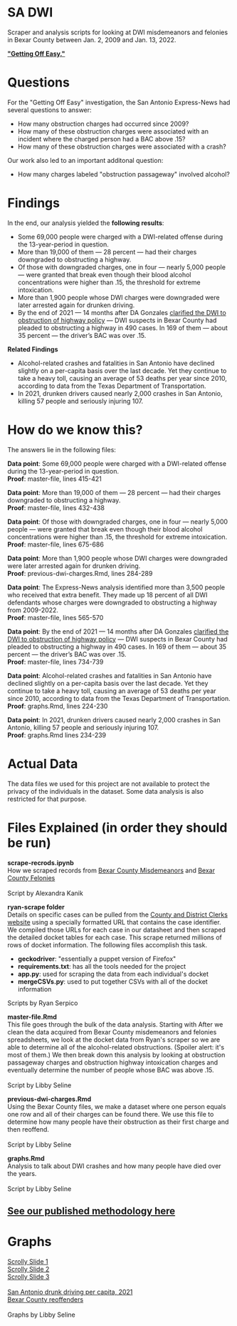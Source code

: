 # SA DWI
Scraper and analysis scripts for looking at DWI misdemeanors and felonies in Bexar County between Jan. 2, 2009 and Jan. 13, 2022.

**["Getting Off Easy."](https://www.expressnews.com/news/local/article/DWI-cases-San-Antonio-17577179.php)**

# Questions

For the "Getting Off Easy" investigation, the San Antonio Express-News had several questions to answer:
* How many obstruction charges had occurred since 2009?
* How many of these obstruction charges were associated with an incident where the charged person had a BAC above .15?
* How many of these obstruction charges were associated with a crash?

Our work also led to an important additonal question: 
* How many charges labeled "obstruction passageway" involved alcohol? 

# Findings

In the end, our analysis yielded the **following results**: 

* Some 69,000 people were charged with a DWI-related offense during the 13-year-period in question.
* More than 19,000 of them — 28 percent — had their charges downgraded to obstructing a highway.
* Of those with downgraded charges, one in four — nearly 5,000 people — were granted that break even though their blood alcohol concentrations were higher than .15, the threshold for extreme intoxication.
* More than 1,900 people whose DWI charges were downgraded were later arrested again for drunken driving.
* By the end of 2021 — 14 months after DA Gonzales [clarified the DWI to obstruction of highway policy](https://www.expressnews.com/news/local/article/DWI-cases-San-Antonio-17577179.php?sid=5bbcfeda3f92a45e831e32f4&utm_source=newsletter&utm_medium=email&utm_content=news_a&utm_campaign=SAEN_TopStories#photo-23155916:~:text=Gonzales%20wrote%20that%20the%20reduced%20charge%20was%20appropriate%20when%3A) — DWI suspects in Bexar County had pleaded to obstructing a highway in 490 cases. In 169 of them — about 35 percent — the driver’s BAC was over .15.

**Related Findings**
* Alcohol-related crashes and fatalities in San Antonio have declined slightly on a per-capita basis over the last decade. Yet they continue to take a heavy toll, causing an average of 53 deaths per year since 2010, according to data from the Texas Department of Transportation.
* In 2021, drunken drivers caused nearly 2,000 crashes in San Antonio, killing 57 people and seriously injuring 107.

# How do we know this? 

The answers lie in the following files:

**Data point**: Some 69,000 people were charged with a DWI-related offense during the 13-year-period in question.<br> 
**Proof**: master-file, lines 415-421

**Data point**: More than 19,000 of them — 28 percent — had their charges downgraded to obstructing a highway.<br> 
**Proof**: master-file, lines 432-438

**Data point**: Of those with downgraded charges, one in four — nearly 5,000 people — were granted that break even though their blood alcohol concentrations were higher than .15, the threshold for extreme intoxication.<br> 
**Proof**: master-file, lines 675-686

**Data point**: More than 1,900 people whose DWI charges were downgraded were later arrested again for drunken driving.<br> 
**Proof**: previous-dwi-charges.Rmd, lines 284-289

**Data point**: The Express-News analysis identified more than 3,500 people who received that extra benefit. They made up 18 percent of all DWI defendants whose charges were downgraded to obstructing a highway from 2009-2022. <br> 
**Proof**: master-file, lines 565-570

**Data point**: By the end of 2021 — 14 months after DA Gonzales [clarified the DWI to obstruction of highway policy](https://www.expressnews.com/news/local/article/DWI-cases-San-Antonio-17577179.php?sid=5bbcfeda3f92a45e831e32f4&utm_source=newsletter&utm_medium=email&utm_content=news_a&utm_campaign=SAEN_TopStories#photo-23155916:~:text=Gonzales%20wrote%20that%20the%20reduced%20charge%20was%20appropriate%20when%3A) — DWI suspects in Bexar County had pleaded to obstructing a highway in 490 cases. In 169 of them — about 35 percent — the driver’s BAC was over .15. <br>
**Proof**: master-file, lines 734-739

**Data point**: Alcohol-related crashes and fatalities in San Antonio have declined slightly on a per-capita basis over the last decade. Yet they continue to take a heavy toll, causing an average of 53 deaths per year since 2010, according to data from the Texas Department of Transportation. <br>
**Proof**: graphs.Rmd, lines 224-230

**Data point**: In 2021, drunken drivers caused nearly 2,000 crashes in San Antonio, killing 57 people and seriously injuring 107.<br>
**Proof**: graphs.Rmd lines 234-239

# Actual Data
The data files we used for this project are not available to protect the privacy of the individuals in the dataset. Some data analysis is also restricted for that purpose. 

# Files Explained (in order they should be run)

**scrape-recrods.ipynb** <br>
How we scraped records from [Bexar County Misdemeanors](https://www.bexar.org/2923/Misdemeanor-Records) and [Bexar County Felonies](https://www.bexar.org/2988/Online-District-Clerk-Criminal-Records) <br>
<br>
Script by Alexandra Kanik

**ryan-scrape folder** <br>
Details on specific cases can be pulled from the [County and District Clerks website](https://search.bexar.org/) using a specially formatted URL that contains the case identifier. We compiled those URLs for each case in our datasheet and then scraped the detailed docket tables for each case. This scrape returned millions of rows of docket information. The following files accomplish this task.
* **geckodriver**: "essentially a puppet version of Firefox"
* **requirements.txt**: has all the tools needed for the project
* **app.py**: used for scraping the data from each individual's docket
* **mergeCSVs.py**: used to put together CSVs with all of the docket information <br>

Scripts by Ryan Serpico

**master-file.Rmd** <br>
This file goes through the bulk of the data analysis. Starting with After we clean the data acquired from Bexar County misdemeanors and felonies spreadsheets, we look at the docket data from Ryan's scraper so we are able to determine all of the alcohol-related obstructions. (Spoiler alert: it's most of them.) We then break down this analysis by looking at obstruction passageway charges and obstruction highway intoxication charges and eventually determine the number of people whose BAC was above .15. <br>
<br>
Script by Libby Seline

**previous-dwi-charges.Rmd** <br>
Using the Bexar County files, we make a dataset where one person equals one row and all of their charges can be found there. We use this file to determine how many people have their obstruction as their first charge and then reoffend. <br>
<br>
Script by Libby Seline

**graphs.Rmd** <br>
Analysis to talk about DWI crashes and how many people have died over the years. <br>
<br>
Script by Libby Seline

## [See our published methodology here](https://www.expressnews.com/news/local/article/DWI-investigation-San-Antonio-Express-News-17586446.php)

# Graphs

[Scrolly Slide 1](https://public.flourish.studio/visualisation/11247430/) <br>
[Scrolly Slide 2](https://public.flourish.studio/visualisation/11247485/) <br>
[Scrolly Slide 3](https://public.flourish.studio/visualisation/11248041/) <br>
<br>
[San Antonio drunk driving per capita, 2021](https://public.flourish.studio/visualisation/11250262/) <br>
[Bexar County reoffenders](https://www.datawrapper.de/_/Zm8co/) <br>
<br>
Graphs by Libby Seline
